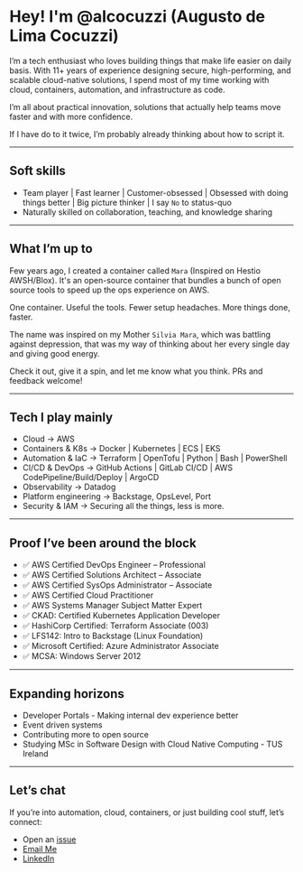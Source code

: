 # Hey! I'm @alcocuzzi (Augusto de Lima Cocuzzi)

I’m a tech enthusiast who loves building things that make life easier on daily basis. With 11+ years of experience designing secure, high-performing, and scalable cloud-native solutions, I spend most of my time working with cloud, containers, automation, and infrastructure as code.

I’m all about practical innovation, solutions that actually help teams move faster and with more confidence.

If I have do to it twice, I’m probably already thinking about how to script it.

---
## Soft skills
* Team player | Fast learner | Customer-obsessed | Obsessed with doing things better | Big picture thinker | I say `No` to status-quo
* Naturally skilled on collaboration, teaching, and knowledge sharing

---
## What I’m up to
Few years ago, I created a container called `Mara` (Inspired on Hestio AWSH/Blox). It's an open-source container that bundles a bunch of open source tools to speed up the ops experience on AWS.

One container. Useful the tools. Fewer setup headaches. More things done, faster.

The name was inspired on my Mother `Silvia Mara`, which was battling against depression, that was my way of thinking about her every single day and giving good energy.

Check it out, give it a spin, and let me know what you think. PRs and feedback welcome!

---
## Tech I play mainly
* Cloud → AWS
* Containers & K8s → Docker | Kubernetes | ECS | EKS
* Automation & IaC → Terraform | OpenTofu | Python | Bash | PowerShell
* CI/CD & DevOps → GitHub Actions | GitLab CI/CD | AWS CodePipeline/Build/Deploy | ArgoCD
* Observability → Datadog
* Platform engineering → Backstage, OpsLevel, Port
* Security & IAM → Securing all the things, less is more.

---
## Proof I’ve been around the block
* ✅ AWS Certified DevOps Engineer – Professional
* ✅ AWS Certified Solutions Architect – Associate
* ✅ AWS Certified SysOps Administrator – Associate
* ✅ AWS Certified Cloud Practitioner
* ✅ AWS Systems Manager Subject Matter Expert
* ✅ CKAD: Certified Kubernetes Application Developer
* ✅ HashiCorp Certified: Terraform Associate (003)
* ✅ LFS142: Intro to Backstage (Linux Foundation)
* ✅ Microsoft Certified: Azure Administrator Associate
* ✅ MCSA: Windows Server 2012

---
##  Expanding horizons
* Developer Portals - Making internal dev experience better
* Event driven systems
* Contributing more to open source
* Studying MSc in Software Design with Cloud Native Computing - TUS Ireland

---
## Let’s chat
If you’re into automation, cloud, containers, or just building cool stuff, let’s connect:

* Open an [issue](https://github.com/alcocuzzi/alcocuzzi/issues)
* [Email Me](mailto:alcocuzzi@gmail.com)
* [LinkedIn](https://www.linkedin.com/in/alcocuzzi)
